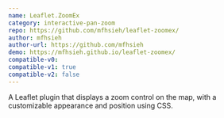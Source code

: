 ```yaml
---
name: Leaflet.ZoomEx
category: interactive-pan-zoom
repo: https://github.com/mfhsieh/leaflet-zoomex/
author: mfhsieh
author-url: https://github.com/mfhsieh
demo: https://mfhsieh.github.io/leaflet-zoomex/
compatible-v0:
compatible-v1: true
compatible-v2: false
---
```


A Leaflet plugin that displays a zoom control on the map, with a customizable appearance and position using CSS.